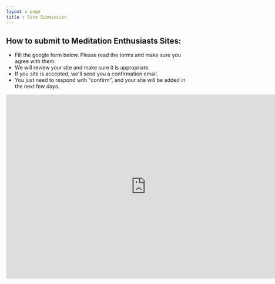 ```yaml
---
layout : page
title : Site Submission
---
```


## How to submit to Meditation Enthusiasts Sites:

 * Fill the google form below. Please read the terms and make sure you agree with them.
 * We will review your site and make sure it is appropriate.
 * If you site is accepted, we'll send you a confirmation email.
 * You just need to respond with "confirm", and your site will be added in the next few days.

<iframe src="https://docs.google.com/forms/d/e/1FAIpQLSdQ3kl07VMDV5ScJyRx9jR02utPdXi7Mti730Qy34QH_WDeCQ/viewform?embedded=true" 
width="760" height="500" frameborder="0" marginheight="0" 
marginwidth="0">Loading...</iframe>
